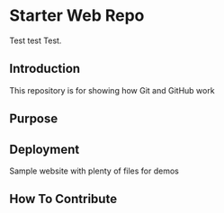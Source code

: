 # Starter Web Repo

Test test Test.

## Introduction

This repository is for showing how Git and GitHub work

## Purpose

## Deployment

Sample website with plenty of files for demos

## How To Contribute


